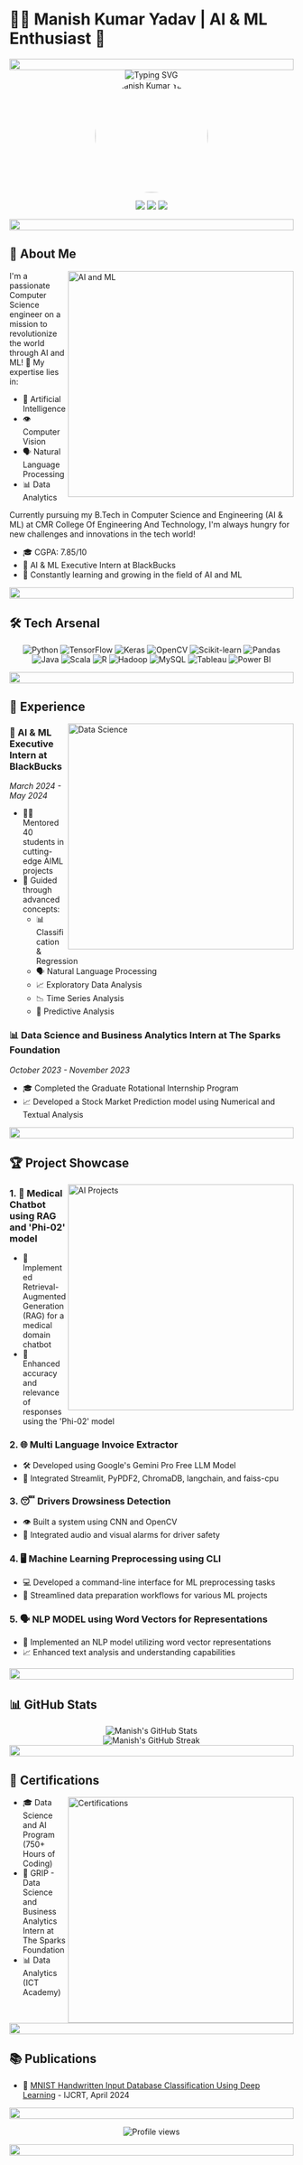 # 👨‍💻 Manish Kumar Yadav | AI & ML Enthusiast 🚀

<div align="center">
  <img src="https://i.imgur.com/dBaSKWF.gif" height="20" width="100%">
</div>

<div align="center">
  <img src="https://readme-typing-svg.herokuapp.com?font=Fira+Code&pause=1000&color=3BAFF7&center=true&vCenter=true&width=435&lines=Data+Scientist+%7C+Data+Analyst;AI+%26+ML+Enthusiast;Computer+Science+Engineer" alt="Typing SVG" />
</div>

<div align="center">
  <img src="https://photos.app.goo.gl/qp7PfZxsJpgSmmq69" alt="Manish Kumar Yadav" width="200" style="border-radius: 50%;" />
</div>

<p align="center">
  <a href="https://www.linkedin.com/manishk002"><img src="https://img.shields.io/badge/-Manish_Kumar_Yadav-0077B5?style=for-the-badge&logo=Linkedin&logoColor=white"/></a>
  <a href="mailto:manishky1412@gmail.com"><img src="https://img.shields.io/badge/-manishky1412@gmail.com-D14836?style=for-the-badge&logo=Gmail&logoColor=white"/></a>
  <a href="https://github.com/manishk002"><img src="https://img.shields.io/badge/-manishk002-181717?style=for-the-badge&logo=GitHub&logoColor=white"/></a>
</p>

<div align="center">
  <img src="https://i.imgur.com/dBaSKWF.gif" height="20" width="100%">
</div>

## 🧠 About Me

<img align="right" src="/api/placeholder/400/300" alt="AI and ML" width="400"/>

I'm a passionate Computer Science engineer on a mission to revolutionize the world through AI and ML! 🌟 My expertise lies in:

- 🤖 Artificial Intelligence
- 👁️ Computer Vision
- 🗣️ Natural Language Processing
- 📊 Data Analytics

Currently pursuing my B.Tech in Computer Science and Engineering (AI & ML) at CMR College Of Engineering And Technology, I'm always hungry for new challenges and innovations in the tech world!

- 🎓 CGPA: 7.85/10
- 💼 AI & ML Executive Intern at BlackBucks
- 🚀 Constantly learning and growing in the field of AI and ML

<div align="center">
  <img src="https://i.imgur.com/dBaSKWF.gif" height="20" width="100%">
</div>

## 🛠️ Tech Arsenal

<p align="center">
  <img src="https://img.shields.io/badge/-Python-3776AB?style=for-the-badge&logo=python&logoColor=white" alt="Python" />
  <img src="https://img.shields.io/badge/-TensorFlow-FF6F00?style=for-the-badge&logo=tensorflow&logoColor=white" alt="TensorFlow" />
  <img src="https://img.shields.io/badge/-Keras-D00000?style=for-the-badge&logo=keras&logoColor=white" alt="Keras" />
  <img src="https://img.shields.io/badge/-OpenCV-5C3EE8?style=for-the-badge&logo=opencv&logoColor=white" alt="OpenCV" />
  <img src="https://img.shields.io/badge/-Scikit_Learn-F7931E?style=for-the-badge&logo=scikit-learn&logoColor=white" alt="Scikit-learn" />
  <img src="https://img.shields.io/badge/-Pandas-150458?style=for-the-badge&logo=pandas&logoColor=white" alt="Pandas" />
  <img src="https://img.shields.io/badge/-Java-007396?style=for-the-badge&logo=java&logoColor=white" alt="Java" />
  <img src="https://img.shields.io/badge/-Scala-DC322F?style=for-the-badge&logo=scala&logoColor=white" alt="Scala" />
  <img src="https://img.shields.io/badge/-R-276DC3?style=for-the-badge&logo=r&logoColor=white" alt="R" />
  <img src="https://img.shields.io/badge/-Hadoop-66CCFF?style=for-the-badge&logo=apache-hadoop&logoColor=black" alt="Hadoop" />
  <img src="https://img.shields.io/badge/-MySQL-4479A1?style=for-the-badge&logo=mysql&logoColor=white" alt="MySQL" />
  <img src="https://img.shields.io/badge/-Tableau-E97627?style=for-the-badge&logo=tableau&logoColor=white" alt="Tableau" />
  <img src="https://img.shields.io/badge/-Power_BI-F2C811?style=for-the-badge&logo=power-bi&logoColor=black" alt="Power BI" />
</p>

<div align="center">
  <img src="https://i.imgur.com/dBaSKWF.gif" height="20" width="100%">
</div>

## 💼 Experience

<img align="right" src="/api/placeholder/400/300" alt="Data Science" width="400"/>

### 🚀 AI & ML Executive Intern at BlackBucks
*March 2024 - May 2024*
- 🧑‍🏫 Mentored 40 students in cutting-edge AIML projects
- 🧠 Guided through advanced concepts:
  - 📊 Classification & Regression
  - 🗣️ Natural Language Processing
  - 📈 Exploratory Data Analysis
  - 📉 Time Series Analysis
  - 🔮 Predictive Analysis

### 📊 Data Science and Business Analytics Intern at The Sparks Foundation
*October 2023 - November 2023*
- 🎓 Completed the Graduate Rotational Internship Program
- 📈 Developed a Stock Market Prediction model using Numerical and Textual Analysis

<div align="center">
  <img src="https://i.imgur.com/dBaSKWF.gif" height="20" width="100%">
</div>

## 🏆 Project Showcase

<img align="right" src="/api/placeholder/400/300" alt="AI Projects" width="400"/>

### 1. 🤖 Medical Chatbot using RAG and 'Phi-02' model
- 🧠 Implemented Retrieval-Augmented Generation (RAG) for a medical domain chatbot
- 🚀 Enhanced accuracy and relevance of responses using the 'Phi-02' model

### 2. 🌐 Multi Language Invoice Extractor
- 🛠️ Developed using Google's Gemini Pro Free LLM Model
- 🔧 Integrated Streamlit, PyPDF2, ChromaDB, langchain, and faiss-cpu

### 3. 😴 Drivers Drowsiness Detection
- 👁️ Built a system using CNN and OpenCV
- 🚨 Integrated audio and visual alarms for driver safety

### 4. 🖥️ Machine Learning Preprocessing using CLI
- 💻 Developed a command-line interface for ML preprocessing tasks
- 🚀 Streamlined data preparation workflows for various ML projects

### 5. 🗣️ NLP MODEL using Word Vectors for Representations
- 🧠 Implemented an NLP model utilizing word vector representations
- 📈 Enhanced text analysis and understanding capabilities

<div align="center">
  <img src="https://i.imgur.com/dBaSKWF.gif" height="20" width="100%">
</div>

## 📊 GitHub Stats

<div align="center">
  <img src="https://github-readme-stats.vercel.app/api?username=manishk002&show_icons=true&theme=radical" alt="Manish's GitHub Stats" />
</div>

<div align="center">
  <img src="https://github-readme-streak-stats.herokuapp.com/?user=manishk002&theme=dark" alt="Manish's GitHub Streak" />
</div>

<div align="center">
  <img src="https://i.imgur.com/dBaSKWF.gif" height="20" width="100%">
</div>

## 🏅 Certifications

<img align="right" src="/api/placeholder/400/300" alt="Certifications" width="400"/>

- 🎓 Data Science and AI Program (750+ Hours of Coding)
- 🌟 GRIP - Data Science and Business Analytics Intern at The Sparks Foundation
- 📊 Data Analytics (ICT Academy)

<div align="center">
  <img src="https://i.imgur.com/dBaSKWF.gif" height="20" width="100%">
</div>

## 📚 Publications

- 📝 [MNIST Handwritten Input Database Classification Using Deep Learning](https://www.ijcrt.org/papers/IJCRT2404494.pdf) - IJCRT, April 2024

<div align="center">
  <img src="https://i.imgur.com/dBaSKWF.gif" height="20" width="100%">
</div>

<p align="center">
  <img src="https://komarev.com/ghpvc/?username=manishk002&color=blueviolet&style=for-the-badge&label=Profile+Views" alt="Profile views" />
</p>

<div align="center">
  <img src="https://i.imgur.com/dBaSKWF.gif" height="20" width="100%">
</div>

